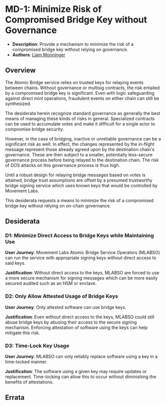 # MD-1: Minimize Risk of Compromised Bridge Key without Governance
- **Description**: Provide a mechanism to minimize the risk of a compromised bridge key without relying on governance.
- **Authors**: [Liam Monninger](mailto:liam@movementlabs.xyz)


## Overview
The Atomic Bridge service relies on trusted keys for relaying events between chains. Without governance or multisig contracts, the risk entailed by a compromised bridge key is significant. Even with logic safeguarding against direct mint operations, fraudulent events on either chain can still be synthesized. 

The desiderata herein recognize standard governance as generally the best means of managing these kinds of risks in general. Specialized contracts can be used to accumulate votes and make it difficult for a single actor to compromise bridge security. 

However, in the case of bridging, inactive or unreliable governance can be a significant risk as well. In effect, the changes represented by the in-flight message represent those already agreed upon by the destination chain's governance. These are then subject to a smaller, potentially less-secure governance process before being relayed to the destination chain. The risk of DOS attacks on this governance process is thus high.

Until a robust design for relaying bridge messages based on votes is attained, bridge trust assumptions are offset by a presumed trustworthy bridge signing service which uses known keys that would be controlled by Movement Labs.

This desiderata requests a means to minimize the risk of a compromised bridge key without relying on on-chain governance.

## Desiderata

<!--
  List out the specific desiderata. Each entry should consist of:

  1. Title: A concise name for the desideratum.
  2. User Journey: A one or two-sentence statement focusing on the "user" (could be a human, machine, software, etc.) and their interaction or experience.
  3. Description (optional): A more detailed explanation if needed.
  4. Justification: The reasoning behind the desideratum. Why is it necessary or desired?
  5. Recommendations (optional): Suggestions or guidance related to the desideratum.

  Format as:

  ### Desideratum Title

  **User Journey**: [user] can [action].

  **Description**: <More detailed explanation if needed (optional)>

  **Justification**: <Why this is a significant or required desideratum>

  **Recommendations**: <Any specific guidance or suggestions (optional)>

  TODO: Remove this comment before finalizing.
-->
### D1: Minimize Direct Access to Bridge Keys while Maintaining Use
**User Journey**: Movement Labs Atomic Bridge Service Operators (MLABSO) can run the service with appropriate signing keys without direct access to said keys.

**Justification**: Without direct access to the keys, MLABSO are forced to use a more secure mechanism for signing messages which can be more easily secured audited such as an HSM or enclave.

### D2: Only Allow Attested Usage of Bridge Keys
**User Journey**: Only attested software can use bridge keys.

**Justification**: Even without direct access to the keys, MLABSO could still abuse bridge keys by abusing their access to the secure signing mechanism. Enforcing attestation of software using the keys can help mitigate this risk.

### D3: Time-Lock Key Usage
**User Journey**: MLABSO can only reliably replace software using a key in a time-locked manner.

**Justification**: The software using a given key may require updates or replacement. Time-locking can allow this to occur without diminishing the benefits of attestations.

## Errata
<!--
  Errata should be maintained after publication.

  1. **Transparency and Clarity**: An erratum acknowledges any corrections made post-publication, ensuring that readers are not misled and are always equipped with the most accurate information.

  2. **Accountability**: By noting errors openly, we maintain a high level of responsibility and ownership over our content. It’s an affirmation that we value precision and are ready to correct oversights.

  Each erratum should briefly describe the discrepancy and the correction made, accompanied by a reference to the date and version of the desiderata in which the error was identified.

  TODO: Maintain this comment.
-->
